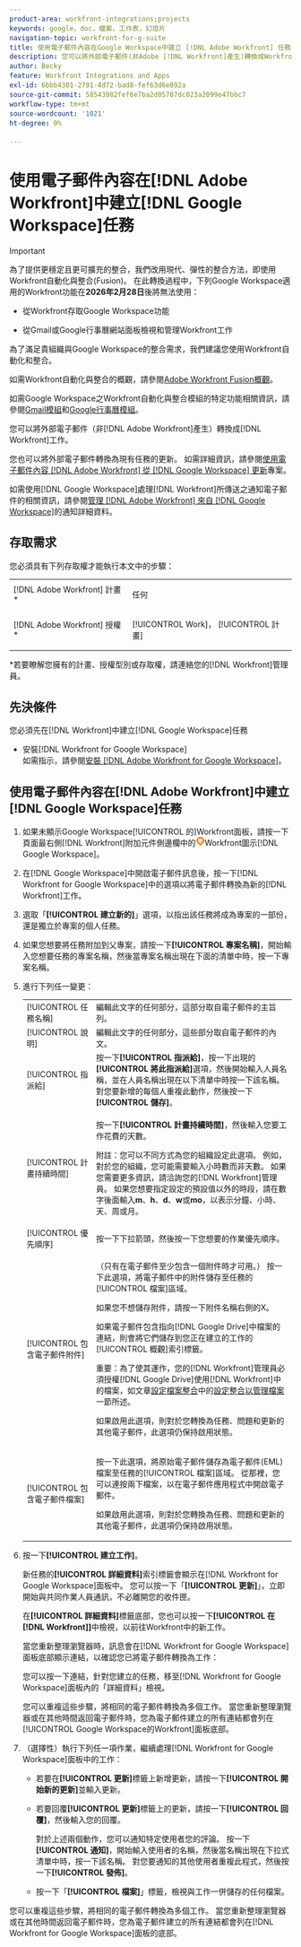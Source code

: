 ```yaml
---
product-area: workfront-integrations;projects
keywords: google，doc，檔案，工作表，幻燈片
navigation-topic: workfront-for-g-suite
title: 使用電子郵件內容在Google Workspace中建立 [!DNL Adobe Workfront] 任務
description: 您可以將外部電子郵件(非Adobe [!DNL Workfront]產生)轉換成Workfront工作。
author: Becky
feature: Workfront Integrations and Apps
exl-id: 6bbb4301-2791-4d72-bad8-fef63d6e892a
source-git-commit: 58543982fef6e7ba2d05787dc023a2099e47bbc7
workflow-type: tm+mt
source-wordcount: '1021'
ht-degree: 0%

---
```


# 使用電子郵件內容在[!DNL Adobe Workfront]中建立[!DNL Google Workspace]任務

>[!IMPORTANT]
>
>為了提供更穩定且更可擴充的整合，我們改用現代、彈性的整合方法，即使用Workfront自動化與整合(Fusion)。 在此轉換過程中，下列Google Workspace適用的Workfront功能在&#x200B;**2026年2月28日**&#x200B;後將無法使用：
>
>* 從Workfront存取Google Workspace功能
>
>* 從Gmail或Google行事曆網站面板檢視和管理Workfront工作
>
>為了滿足貴組織與Google Workspace的整合需求，我們建議您使用Workfront自動化和整合。
>
>如需Workfront自動化與整合的概觀，請參閱[Adobe Workfront Fusion概觀](https://experienceleague.adobe.com/en/docs/workfront-fusion/using/get-started-with-fusion/understand-workfront-fusion/workfront-fusion-overview)。
>
>如需Google Workspace之Workfront自動化與整合模組的特定功能相關資訊，請參閱[Gmail模組](https://experienceleague.adobe.com/en/docs/workfront-fusion/using/references/apps-and-their-modules/third-party-app-connectors/gmail-modules)和[Google行事曆模組](https://experienceleague.adobe.com/en/docs/workfront-fusion/using/references/apps-and-their-modules/third-party-app-connectors/google-calendar-modules)。

您可以將外部電子郵件（非[!DNL Adobe Workfront]產生）轉換成[!DNL Workfront]工作。

您也可以將外部電子郵件轉換為現有任務的更新。 如需詳細資訊，請參閱[使用電子郵件內容 [!DNL Adobe Workfront] 從 [!DNL Google Workspace] 更新](../../workfront-integrations-and-apps/workfront-for-g-suite/update-wf-item-using-email-content.md)專案。

如需使用[!DNL Google Workspace]處理[!DNL Workfront]所傳送之通知電子郵件的相關資訊，請參閱[管理 [!DNL Adobe Workfront] 來自 [!DNL Google Workspace]](../../workfront-integrations-and-apps/workfront-for-g-suite/manage-wf-email-notification-details-in-gsuite.md)的通知詳細資料。

## 存取需求

您必須具有下列存取權才能執行本文中的步驟：

<table style="table-layout:auto"> 
 <col> 
 <col> 
 <tbody> 
  <tr> 
   <td role="rowheader">[!DNL Adobe Workfront] 計畫*</td> 
   <td> <p>任何</p> </td> 
  </tr> 
  <tr> 
   <td role="rowheader">[!DNL Adobe Workfront] 授權*</td> 
   <td> <p>[!UICONTROL Work]， [!UICONTROL 計畫]</p> </td> 
  </tr> 
   </tbody> 
</table>

&#42;若要瞭解您擁有的計畫、授權型別或存取權，請連絡您的[!DNL Workfront]管理員。

## 先決條件

您必須先在[!DNL Workfront]中建立[!DNL Google Workspace]任務

* 安裝[!DNL Workfront for Google Workspace]\
   如需指示，請參閱[安裝 [!DNL Adobe Workfront for Google Workspace]](../../workfront-integrations-and-apps/workfront-for-g-suite/install-workfront-for-gsuite.md)。

## 使用電子郵件內容在[!DNL Adobe Workfront]中建立[!DNL Google Workspace]任務

1. 如果未顯示Google Workspace[!UICONTROL 的]Workfront面板，請按一下頁面最右側[!DNL Workfront]附加元件側邊欄中的![圖示](assets/wf-lion-icon.png)Workfront圖示[!DNL Google Workspace]。
1. 在[!DNL Google Workspace]中開啟電子郵件訊息後，按一下[!DNL Workfront for Google Workspace]中的選項以將電子郵件轉換為新的[!DNL Workfront]工作。

1. 選取「**[!UICONTROL 建立新的]**」選項，以指出該任務將成為專案的一部份，還是獨立於專案的個人任務。
1. 如果您想要將任務附加到父專案，請按一下&#x200B;**[!UICONTROL 專案名稱]**，開始輸入您想要任務的專案名稱，然後當專案名稱出現在下面的清單中時，按一下專案名稱。
1. 進行下列任一變更：

   <table style="table-layout:auto"> 
    <col> 
    <col> 
    <tbody> 
     <tr> 
      <td role="rowheader">[!UICONTROL 任務名稱]</td> 
      <td>編輯此文字的任何部分，這部分取自電子郵件的主旨列。</td> 
     </tr> 
     <tr> 
      <td role="rowheader">[!UICONTROL 說明]</td> 
      <td>編輯此文字的任何部分，這些部分取自電子郵件的內文。</td> 
     </tr> 
     <tr data-mc-conditions=""> 
      <td role="rowheader">[!UICONTROL 指派給]</td> 
      <td>按一下<strong>[!UICONTROL 指派給]</strong>，按一下出現的<strong>[!UICONTROL 將此指派給]</strong>選項，然後開始輸入人員名稱，並在人員名稱出現在以下清單中時按一下該名稱。 對您要新增的每個人重複此動作，然後按一下<strong>[!UICONTROL 儲存]</strong>。</td> 
     </tr> 
     <tr data-mc-conditions=""> 
      <td role="rowheader">[!UICONTROL 計畫持續時間]</td> 
      <td> <p>按一下<strong>[!UICONTROL 計畫持續時間]</strong>，然後輸入您要工作花費的天數。 </p> <p>附註：您可以不同方式為您的組織設定此選項。 例如，對於您的組織，您可能需要輸入小時數而非天數。 如果您需要更多資訊，請洽詢您的[!DNL Workfront]管理員。 如果您想要指定設定的預設值以外的時段，請在數字後面輸入<strong>m</strong>、<strong>h</strong>、<strong>d</strong>、<strong>w</strong>或<strong>mo</strong>，以表示分鐘、小時、天、周或月。</p> </td> 
     </tr> 
     <tr data-mc-conditions=""> 
      <td role="rowheader">[!UICONTROL 優先順序]</td> 
      <td>按一下下拉箭頭，然後按一下您想要的作業優先順序。</td> 
     </tr> 
     <tr data-mc-conditions=""> 
      <td role="rowheader">[!UICONTROL 包含電子郵件附件]</td> 
      <td> <p>（只有在電子郵件至少包含一個附件時才可用。） 按一下此選項，將電子郵件中的附件儲存至任務的[!UICONTROL 檔案]區域。 </p> <p>如果您不想儲存附件，請按一下附件名稱右側的X。 </p> <p>如果電子郵件包含指向[!DNL Google Drive]中檔案的連結，則會將它們儲存到您正在建立的工作的[!UICONTROL 概觀]索引標籤。 </p> <p>重要：為了使其運作，您的[!DNL Workfront]管理員必須授權[!DNL Google Drive]使用[!DNL Workfront]中的檔案，如文章<a href="../../administration-and-setup/configure-integrations/configure-document-integrations.md#configur" class="MCXref xref">設定檔案整合</a>中的<a href="../../administration-and-setup/configure-integrations/configure-document-integrations.md" class="MCXref xref">設定整合以管理檔案</a>一節所述。</p> <p>如果啟用此選項，則對於您轉換為任務、問題和更新的其他電子郵件，此選項仍保持啟用狀態。</p> </td> 
     </tr> 
     <tr data-mc-conditions=""> 
      <td role="rowheader">[!UICONTROL 包含電子郵件檔案]</td> 
      <td> <p>按一下此選項，將原始電子郵件儲存為電子郵件(EML)檔案<span>至任務的[!UICONTROL 檔案]區域</span>。 從那裡，您可以連按兩下檔案，以在電子郵件應用程式中開啟電子郵件。</p> <p>如果啟用此選項，則對於您轉換為任務、問題和更新的其他電子郵件，此選項仍保持啟用狀態。</p> </td> 
     </tr> 
    </tbody> 
   </table>

1. 按一下&#x200B;**[!UICONTROL 建立工作]**。

   新任務的&#x200B;**[!UICONTROL 詳細資料]**&#x200B;索引標籤會顯示在[!DNL Workfront for Google Workspace]面板中。 您可以按一下「**[!UICONTROL 更新]**」，立即開始與共同作業人員通訊，不必離開您的收件匣。

   在&#x200B;**[!UICONTROL 詳細資料]**&#x200B;標籤底部，您也可以按一下&#x200B;**[!UICONTROL 在[!DNL Workfront]]**&#x200B;中檢視，以前往Workfront中的新工作。

   當您重新整理瀏覽器時，訊息會在[!DNL Workfront for Google Workspace]面板底部顯示連結，以確認您已將電子郵件轉換為工作：

   您可以按一下連結，針對您建立的任務，移至[!DNL Workfront for Google Workspace]面板內的「詳細資料」檢視。

   您可以重複這些步驟，將相同的電子郵件轉換為多個工作。 當您重新整理瀏覽器或在其他時間返回電子郵件時，您為電子郵件建立的所有連結都會列在[!UICONTROL Google Workspace的Workfront]面板底部。

1. （選擇性）執行下列任一項作業，繼續處理[!DNL Workfront for Google Workspace]面板中的工作：

   * 若要在&#x200B;**[!UICONTROL 更新]**&#x200B;標籤上新增更新，請按一下&#x200B;**[!UICONTROL 開始新的更新]**&#x200B;並輸入更新。

   * 若要回覆&#x200B;**[!UICONTROL 更新]**&#x200B;標籤上的更新，請按一下&#x200B;**[!UICONTROL 回覆]**，然後輸入您的回覆。

     對於上述兩個動作，您可以通知特定使用者您的評論。 按一下&#x200B;**[!UICONTROL 通知]**，開始輸入使用者的名稱，然後當名稱出現在下拉式清單中時，按一下該名稱。 對您要通知的其他使用者重複此程式，然後按一下&#x200B;**[!UICONTROL 發佈]**。

   * 按一下「**[!UICONTROL 檔案]**」標籤，檢視與工作一併儲存的任何檔案。

您可以重複這些步驟，將相同的電子郵件轉換為多個工作。 當您重新整理瀏覽器或在其他時間返回電子郵件時，您為電子郵件建立的所有連結都會列在[!DNL Workfront for Google Workspace]面板的底部。
